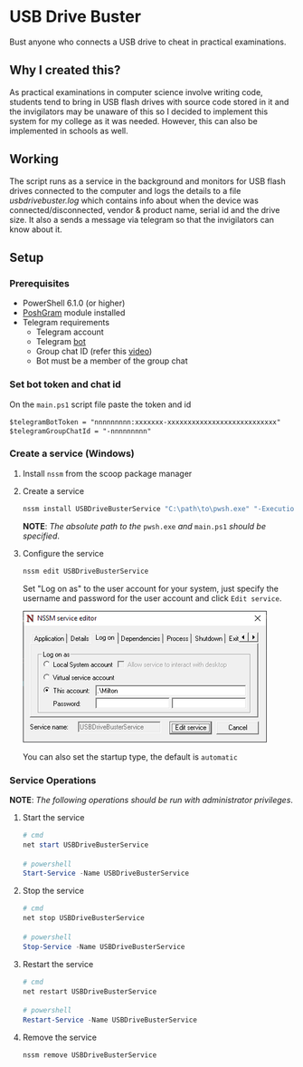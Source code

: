 # USB Drive Buster

Bust anyone who connects a USB drive to cheat in practical examinations.

## Why I created this?

As practical examinations in computer science involve writing code, students tend to bring in USB flash drives with source code stored in it and the invigilators may be unaware of this so I decided to implement this system for my college as it was needed. However, this can also be implemented in schools as well.

## Working

The script runs as a service in the background and monitors for USB flash drives connected to the computer and logs the details to a file *usbdrivebuster.log* which contains info about when the device was connected/disconnected, vendor & product name, serial id and the drive size. It also a sends a message via telegram so that the invigilators can know about it. 

## Setup

### Prerequisites
* PowerShell 6.1.0 (or higher)
* [PoshGram](https://www.powershellgallery.com/packages/PoshGram/2.0.0) module installed
* Telegram requirements
    * Telegram account
    * Telegram [bot](https://core.telegram.org/bots#how-do-i-create-a-bot)
    * Group chat ID (refer this [video](https://youtu.be/UPC5Ck1oU6k?feature=shared&t=17))
    * Bot must be a member of the group chat

### Set bot token and chat id
On the `main.ps1` script file paste the token and id
```
$telegramBotToken = "nnnnnnnnn:xxxxxxx-xxxxxxxxxxxxxxxxxxxxxxxxxxx"
$telegramGroupChatId = "-nnnnnnnnn"
```

### Create a service (Windows)

1. Install `nssm` from the scoop package manager
2. Create a service

    ```powershell
    nssm install USBDriveBusterService "C:\path\to\pwsh.exe" "-ExecutionPolicy Bypass -File C:\path\to\main.ps1"
    ```
    **NOTE**: *The absolute path to the* `pwsh.exe` *and* `main.ps1` *should be specified*.
3. Configure the service

    ```powershell
    nssm edit USBDriveBusterService
    ```
    Set "Log on as" to the user account for your system, just specify the username and password for the user account and click `Edit service`.

    ![nssm service editor](previews\nssm.png)

    You can also set the startup type, the default is `automatic`

### Service Operations
**NOTE**: *The following operations should be run with administrator privileges*.
1. Start the service

    ```powershell
    # cmd
    net start USBDriveBusterService

    # powershell
    Start-Service -Name USBDriveBusterService
    ```
2. Stop the service

    ```powershell
    # cmd
    net stop USBDriveBusterService

    # powershell
    Stop-Service -Name USBDriveBusterService
    ```
3. Restart the service

    ```powershell
    # cmd
    net restart USBDriveBusterService

    # powershell
    Restart-Service -Name USBDriveBusterService
    ```
4. Remove the service

    ```powershell
    nssm remove USBDriveBusterService
    ```
